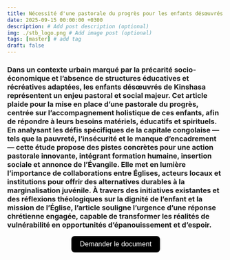 ```yaml
---
title: Nécessité d'une pastorale du progrès pour les enfants désœuvrés. Cas de la ville de Kinshasa.
date: 2025-09-15 00:00:00 +0300
description: # Add post description (optional)
img: ./stb_logo.png # Add image post (optional)
tags: [master] # add tag
draft: false
---
```


### Dans un contexte urbain marqué par la précarité socio-économique et l’absence de structures éducatives et récréatives adaptées, les enfants désœuvrés de Kinshasa représentent un enjeu pastoral et social majeur. Cet article plaide pour la mise en place d’une pastorale du progrès, centrée sur l’accompagnement holistique de ces enfants, afin de répondre à leurs besoins matériels, éducatifs et spirituels. En analysant les défis spécifiques de la capitale congolaise — tels que la pauvreté, l’insécurité et le manque d’encadrement — cette étude propose des pistes concrètes pour une action pastorale innovante, intégrant formation humaine, insertion sociale et annonce de l’Évangile. Elle met en lumière l’importance de collaborations entre Églises, acteurs locaux et institutions pour offrir des alternatives durables à la marginalisation juvénile. À travers des initiatives existantes et des réflexions théologiques sur la dignité de l’enfant et la mission de l’Église, l’article souligne l’urgence d’une réponse chrétienne engagée, capable de transformer les réalités de vulnérabilité en opportunités d’épanouissement et d’espoir.

<!-- Formulaire -->
<form action="https://docs.google.com/forms/d/e/1FAIpQLSdVCtXMKziox9jUpIwxjOXbhoV6kjBt6KO-Z7aDECOle04i2g/viewform" method="get">

<!-- Input invisible -->
<input type="hidden" name="usp" value="pp_url">
<input type="hidden" name="entry.1405150638" value="Nécessité d'une pastorale du progrès pour les enfants désœuvrés. Cas de la ville de Kinshasa">

<!-- Bouton -->
<div style="text-align: center; margin-top: 10px;">
  <button 
	type="submit" 
	style="
	  background-color: black; 
	  color: white; 
	  border: none; 
	  padding: 10px 20px; 
	  font-size: 16px; 
	  border-radius: 8px; 
	  cursor: pointer;
	">
	Demander le document
  </button>
</div>
</form>
